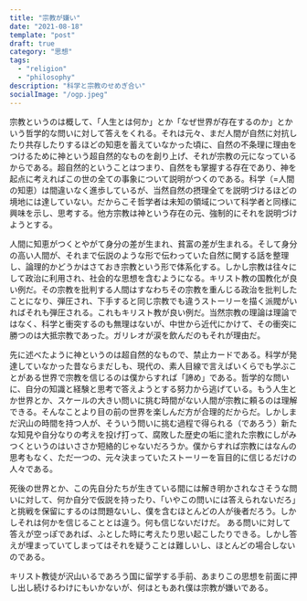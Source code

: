 ```yaml
---
title: "宗教が嫌い"
date: "2021-08-18"
template: "post"
draft: true
category: "思想"
tags:
  - "religion"
  - "philosophy"
description: "科学と宗教のせめぎ合い"
socialImage: "/ogp.jpeg"
---
```


宗教というのは概して、「人生とは何か」とか「なぜ世界が存在するのか」とかいう哲学的な問いに対して答えをくれる。それは元々、まだ人間が自然に対抗したり共存したりするほどの知恵を蓄えていなかった頃に、自然の不条理に理由をつけるために神という超自然的なものを創り上げ、それが宗教の元になっているからである。超自然的ということはつまり、自然をも掌握する存在であり、神を起点に考えればこの世の全ての事象について説明がつくのである。科学（=人間の知恵）は間違いなく進歩しているが、当然自然の摂理全てを説明づけるほどの境地には達していない。だからこそ哲学者は未知の領域について科学者と同様に興味を示し、思考する。他方宗教は神という存在の元、強制的にそれを説明づけようとする。

人間に知恵がつくとやがて身分の差が生まれ、貧富の差が生まれる。そして身分の高い人間が、それまで伝説のような形で伝わっていた自然に関する話を整理し、論理的かどうかはさておき宗教という形で体系化する。しかし宗教は往々にして政治に利用され、社会的な思想を含むようになる。キリスト教の国教化が良い例だ。その宗教を批判する人間はすなわちその宗教を重んじる政治を批判したことになり、弾圧され、下手すると同じ宗教でも違うストーリーを描く派閥がいればそれも弾圧される。これもキリスト教が良い例だ。当然宗教の理論は理論ではなく、科学と衝突するのも無理はないが、中世から近代にかけて、その衝突に勝つのは大抵宗教であった。ガリレオが涙を飲んだのもそれが理由だ。

先に述べたように神というのは超自然的なもので、禁止カードである。科学が発達していなかった昔ならまだしも、現代の、素人目線で言えばいくらでも学ぶことがある世界で宗教を信じるのは僕からすれば「諦め」である。哲学的な問いに、自分の知識と経験と思考で答えようとする努力から逃げている。もう人生とか世界とか、スケールの大きい問いに挑む時間がない人間が宗教に頼るのは理解できる。そんなことより目の前の世界を楽しんだ方が合理的だからだ。しかしまだ沢山の時間を持つ人が、そういう問いに挑む過程で得られる（であろう）新たな知見や自分なりの考えを投げ打って、腐敗した歴史の垢に塗れた宗教にしがみつくというのはいささか短絡的じゃないだろうか。僕からすれば宗教にはなんの思考もなく、ただ一つの、元々決まっていたストーリーを盲目的に信じるだけの人々である。

死後の世界とか、この先自分たちが生きている間には解き明かされなさそうな問いに対して、何か自分で仮説を持ったり、「いやこの問いには答えられないだろ」と挑戦を保留にするのは問題ないし、僕を含むほとんどの人が後者だろう。しかしそれは何かを信じることとは違う。何も信じないだけだ。
ある問いに対して答えが空っぽであれば、ふとした時に考えたり思い起こしたりできる。しかし答えが埋まっていてしまってはそれを疑うことは難しいし、ほとんどの場合しないのである。

キリスト教徒が沢山いるであろう国に留学する手前、あまりこの思想を前面に押し出し続けるわけにもいかないが、何はともあれ僕は宗教が嫌いである。

